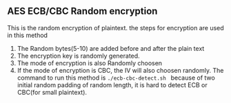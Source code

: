 ## AES ECB/CBC Random encryption
This is the random encryption of plaintext. the steps for encryption are used in this method
1) The Random bytes(5-10) are added before and after the plain text
2) The encryption key is randomly generated.
3) The mode of encryption is also Randomly choosen
4) If the mode of encryption is CBC, the IV will also choosen randomly.
The command to run this method is 
```./ecb-cbc-detect.sh ```
because of two initial random padding of random length, it is hard to detect ECB or CBC(for small plaintext).